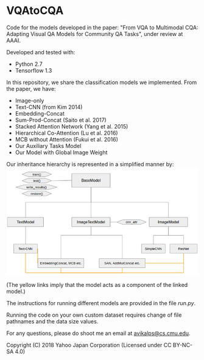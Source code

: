 # VQAtoCQA
Code for the models developed in the paper: "From VQA to Multimodal CQA: Adapting Visual QA Models for Community QA Tasks", under review at AAAI.

Developed and tested with:
* Python 2.7
* Tensorflow 1.3

In this repository, we share the classification models we implemented. From the paper, we have:
* Image-only
* Text-CNN (from Kim 2014)
* Embedding-Concat
* Sum-Prod-Concat (Saito et al. 2017)
* Stacked Attention Network (Yang et al. 2015)
* Hierarchical Co-Attention (Lu et al. 2016)
* MCB without Attention (Fukui et al. 2016)
* Our Auxiliary Tasks Model
* Our Model with Global Image Weight

Our inheritance hierarchy is represented in a simplified manner by:
![](readme_material/hierarchy.png)

(The yellow links imply that the model acts as a component of the linked model.)

The instructions for running different models are provided in the file *run.py*.

Running the code on your own custom dataset requires change of file pathnames and the data size values.

For any questions, please do shoot me an email at avikalps@cs.cmu.edu.

Copyright (C) 2018 Yahoo Japan Corporation (Licensed under CC BY-NC-SA 4.0)
